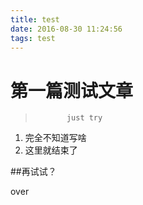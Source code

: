```yaml
---
title: test
date: 2016-08-30 11:24:56
tags: test
---
```

# 第一篇测试文章
>            just try
1. 完全不知道写啥
2. 这里就结束了

##再试试？

over
